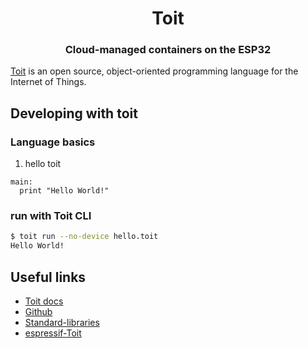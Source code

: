 <h1 align="center"><b>Toit
</b></h1>

<h3 align="center">Cloud-managed containers on the ESP32</h3>

[Toit](https://toit.io/) is an open source, object-oriented programming language for the Internet of Things. 

## Developing with toit
### Language basics
1. hello toit
```toit
main:
  print "Hello World!"
```
### run with Toit CLI 
```bash
$ toit run --no-device hello.toit
Hello World!
```


## Useful links
- [Toit docs](https://docs.toit.io/)
- [Github](https://github.com/toitlang/toit)
- [Standard-libraries](https://libs.toit.io/)
- [espressif-Toit](https://www.espressif.com/en/news/ESP_Toit)
